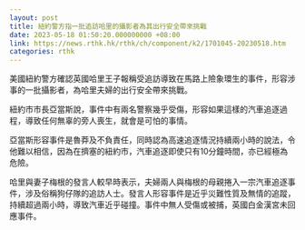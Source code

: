 ```yaml
---
layout: post
title: 紐約警方指一批追訪哈里的攝影者為其出行安全帶來挑戰
date: 2023-05-18 01:50:20.000000000 +08:00
link: https://news.rthk.hk/rthk/ch/component/k2/1701045-20230518.htm
categories: rthk
---
```


美國紐約警方確認英國哈里王子報稱受追訪導致在馬路上險象環生的事件，形容涉事的一批攝影者，為哈里夫婦的出行安全帶來挑戰。

紐約市市長亞當斯說，事件中有兩名警察幾乎受傷，形容如果這樣的汽車追逐過程，導致任何無辜的旁人喪生，就會是可怕的事情。

亞當斯形容事件是魯莽及不負責任，同時認為高速追逐情況持續兩小時的說法，令他難以相信，因為在擠塞的紐約市，汽車追逐即使只有10分鐘時間，亦已經極為危險。

哈里與妻子梅根的發言人較早時表示，夫婦兩人與梅根的母親捲入一宗汽車追逐事件，涉及俗稱狗仔隊的追訪人士。發言人形容事件是近乎災難性質及無情的追蹤，持續超過兩小時，導致汽車近乎碰撞。事件中無人受傷或被捕，英國白金漢宮未回應事件。
